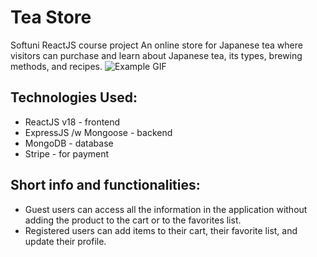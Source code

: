 # Tea Store
Softuni ReactJS course project
An online store for Japanese tea where visitors can purchase and learn about Japanese tea, its types, brewing methods, and recipes.
![Example GIF](tea-store/assets/example.gif)

## Technologies Used:
- ReactJS v18 - frontend
- ExpressJS /w Mongoose - backend
- MongoDB  - database
- Stripe - for payment


## Short info and functionalities:
- Guest users can access all the information in the application without adding the product to the cart or to the favorites list.
- Registered users can add items to their cart, their favorite list, and update their profile.

